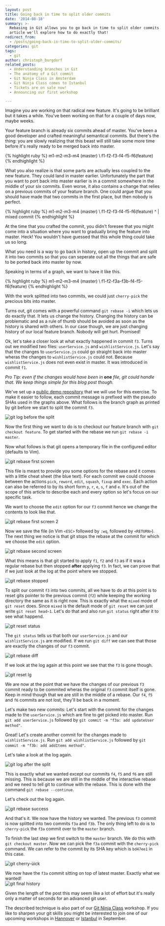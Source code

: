 ```yaml
---
layout: post
title: Going back in time to split older commits
date: '2014-08-18'
summary: >-
  Rebasing in Git allows you to go back in time to split older commits. In this
  article we'll explore how to do exactly that!
redirect_from:
  - /posts/going-back-in-time-to-split-older-commits/
categories: git
tags:
  - git
author: christoph_burgdorf
related_posts:
  - Understanding branches in Git
  - The anatomy of a Git commit
  - Git Ninja Class in Amsterdam
  - Git Ninja Class comes to Istanbul
  - Tickets are on sale now!
  - Announcing our first workshop

---
```


Imagine you are working on that radical new feature. It's going to be brilliant
but it takes a while. You've been working on that for a couple of days now, maybe weeks.

Your feature branch is already six commits ahead of master. You've been a good developer and crafted
meaningful semantical commits. But there's the thing: you are slowly realizing that this beast will
still take some more time before it's really ready to be merged back into master. 

{% highlight ruby %}
    m1-m2-m3-m4 (master)
         \ 
          f1-f2-f3-f4-f5-f6(feature)
{% endhighlight %}

What you also realize is that some parts are actually less coupled to the new feature. They could land in master earlier. Unfortunately the part that you want to port back into master earlier is in a commit somewhere in the middle of your six commits. Even worse, it also contains a change that relies on a previous commits of your feature branch. One could argue that you should have made that two commits in the first place, but then nobody is perfect.

{% highlight ruby %}
    m1-m2-m3-m4 (master)
         \ 
          f1-f2-f3-f4-f5-f6(feature)
                 ^
                 |
            mixed commit
{% endhighlight %}

At the time that you crafted the commit, you didn't foresee that you might come into a situation where you want to gradually bring the feature into master. Heck! You wouldn't have guessed that this whole thing could take us so long.

What you need is a way to go back in history, open up the commit and split it into two commits so that you can seperate out all the things that are safe to be ported back into master by now.

Speaking in terms of a graph, we want to have it like this.

{% highlight ruby %}
    m1-m2-m3-m4 (master)
         \ 
          f1-f2-f3a-f3b-f4-f5-f6(feature)
{% endhighlight %}

With the work splitted into two commits, we could just `cherry-pick` the precious bits into master.

Turns out, git comes with a powerful command `git rebase -i` which lets us do exactly that. It lets us change the history. Changing the history can be problematic and as a rule of thumb should be avoided as soon as the history is shared with others. In our case though, we are just changing history of our local feature branch. Nobody will get hurt. Promised!

Ok, let's take a closer look at what exactly happened in commit `f3`. Turns out we modified two files: `userService.js` and `wishlistService.js`. Let's say that the changes to `userService.js` could go straight back into master wheras the changes to `wishlistService.js` could not. Because `wishlistService.js` does not even exist in master. It was introduced in commit `f1`.

*Pro Tip: even if the changes would have been in* **one** *file, git could handle that. We keep things simple for this blog post though.*

We've set up a [public demo repository](https://github.com/thoughtram/interactive-rebase-demo) that we will use for this exercise. To make it easier to follow, each commit message is prefixed with the pseudo SHAs used in the graphs above. What follows is the branch graph as printed by git before we start to split the commit `f3`.

![git log before the split](/css/images/lg_before_split.png)

Now the first thing we want to do is to checkout our feature branch with `git checkout feature`. To get started with the rebase we run `git rebase -i master`.

Now what follows is that git opens a temporary file in the configured editor (defaults to Vim).

![git rebase first screen](/css/images/rebase_first_screen.png)

This file is meant to provide you some options for the rebase and it comes with a little cheat sheet (the blue text). For each commit we could choose between the actions `pick`, `reword`, `edit`, `squash`, `fixup` and `exec`. Each action can also be referred to by its short form `p`, `r`, `e`, `s`, `f` and `e`. It's out of the scope of this article to describe each and every option so let's focus on our specific task.

We want to choose the `edit` option for our `f3` commit hence we change the contents to look like that.

![git rebase first screen 2](/css/images/rebase_first_screen2.png)

Now we save the file (in Vim `<ESC>` followed by `:wq`, followed by `<RETURN>`). The next thing we notice is that git stops the rebase at the commit for which we choose the `edit` option.

![git rebase second screen](/css/images/rebase_second_screen.png)

What this means is that git started to apply `f1`, `f2` and `f3` as if it was a regular rebase but then stopped **after** applying `f3`. In fact, we can prove that if we just look at the log at the point where we stopped.

![git rebase stopped](/css/images/rebase_stopped_lg.png)

To split our commit `f3` into two commits, all we have to do at this point is to reset gits pointer to the previous commit (`f2`) while keeping the working directory the same as it is right now. This is exactly what the `mixed` mode of `git reset` does. Since `mixed` is the default mode of `git reset` we can just write `git reset head~1`. Let's do that and also run `git status` right after it to see what happend.

![git reset status](/css/images/rebase_reset_status.png)

The `git status` tells us that both our `userService.js` and our `wishlistService.js` are modified. If we run `git diff` we can see that those are exactly the changes of our `f3` commit.

![git rebase diff](/css/images/rebase_git_diff.png)

If we look at the log again at this point we see that the `f3` is gone though.

![git reset lg](/css/images/rebase_reset_lg.png)

We are now at the point that we have the changes of our previous `f3` commit ready to be commited wheras the original `f3` commit itself is gone. Keep in mind though that we are still in the middle of a rebase. Our `f4`, `f5` and `f6` commits are not lost, they'll be back in a moment.

Let's make two new commits: Let's start with the commit for the changes made to the `userService.js` which are fine to get picked into master. Run `git add userService.js` followed by `git commit -m "f3a: add updateUser method"`.

Great! Let's create another commit for the changes made to `wishlistService.js`. Run `git add wishlistService.js` followed by `git commit -m "f3b: add addItems method"`.

Let's take a look at the log again.

![git log after the split](/css/images/rebase_after_split_lg.png)

This is exactly what we wanted except our commits `f4`, `f5` and `f6` are still missing. This is because we are still in the middle of the interactive rebase and we need to tell git to continue with the rebase. This is done with the command `git rebase --continue`.

Let's check out the log again.

![git rebase success](/css/images/rebase_success.png)

And that's it. We now have the history we wanted. The previous `f3` commit is now splitted into two commits `f3a` and `f3b`. The only thing left to do is to `cherry-pick` the `f3a` commit over to the `master` branch.

To finish the last step we first switch to the `master` branch. We do this with `git checkout master`. Now we can pick the `f3a` commit with the `cherry-pick` command. We can refer to the commit by its SHA key which is `bd47ee1` in this case.

![git cherry-üick](/css/images/rebase_cherry-pick.png)

We now have the `f3a` commit sitting on top of latest master. Exactly what we wanted!  
![git final history](/css/images/rebase_final_history.png)

Given the length of the post this may seem like a lot of effort but it's really only a matter of seconds for an advanced git user.

The described technique is also part of our [Git Ninja Class](http://thoughtram.io/#git-ninja-class-hanover) workshop. If you like to sharpen your git skills you might be interested to join one of our upcoming workshops in [Hannover](http://thoughtram.io/#git-ninja-class-hanover) or [Istanbul](http://webbox.io/workshops/git-ninja/) in September.
